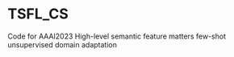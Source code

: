 # TSFL_CS
Code for AAAI2023 High-level semantic feature matters few-shot unsupervised domain adaptation
